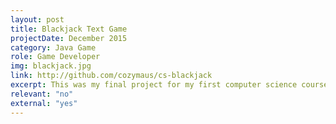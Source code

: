```yaml
---
layout: post
title: Blackjack Text Game
projectDate: December 2015
category: Java Game
role: Game Developer
img: blackjack.jpg
link: http://github.com/cozymaus/cs-blackjack
excerpt: This was my final project for my first computer science course in university. It's my third completed game and my first game made in the Java programming language. It's simply BlackJack but in a text-based form. I was proud of this project at the time, but it could definitely be rewritten. Either way I saved this as an important milestone in my programming journey.
relevant: "no"
external: "yes"
---
```


